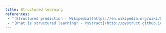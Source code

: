 ```yaml
---
title: Structured learning
references:
 - "[Structured prediction - Wikipedia](https://en.wikipedia.org/wiki/Structured_prediction)"
 - "[What is structured learning? - PyStruct](http://pystruct.github.io/intro.html#intro)"
---
```

